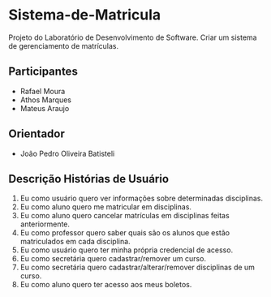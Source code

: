 # Sistema-de-Matricula

Projeto do Laboratório de Desenvolvimento de Software.
Criar um sistema de gerenciamento de matrículas.

## Participantes

- Rafael Moura
- Athos Marques
- Mateus Araujo

## Orientador

- João Pedro Oliveira Batisteli

## Descrição Histórias de Usuário

1. Eu como usuário quero ver informações sobre determinadas disciplinas.
2. Eu como aluno quero me matricular em disciplinas.
3. Eu como aluno quero cancelar matrículas em disciplinas feitas anteriormente.
4. Eu como professor quero saber quais são os alunos que estão matriculados em cada disciplina.
5. Eu como usuário quero ter minha própria credencial de acesso.
6. Eu como secretária quero cadastrar/remover um curso.
7. Eu como secretária quero cadastrar/alterar/remover disciplinas de um curso.
8. Eu como aluno quero ter acesso aos meus boletos.
